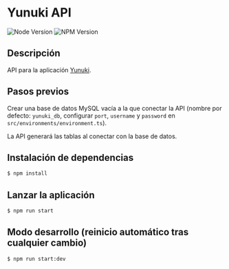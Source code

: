 # Yunuki API

![Node Version](https://img.shields.io/badge/Node_version-18.16.0-green)
![NPM Version](https://img.shields.io/badge/NPM_version-9.5.1-red)

## Descripción

API para la aplicación [Yunuki](https://github.com/danicanelo/yunuki).

## Pasos previos

Crear una base de datos MySQL vacía a la que conectar la API (nombre por defecto: `yunuki_db`, configurar `port`, `username` y `password` en `src/environments/environment.ts`).

La API generará las tablas al conectar con la base de datos.

## Instalación de dependencias

```bash
$ npm install
```

## Lanzar la aplicación

```bash
$ npm run start
```

## Modo desarrollo (reinicio automático tras cualquier cambio)

```bash
$ npm run start:dev
```

